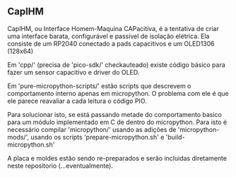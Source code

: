 ## CapIHM
CapIHM, ou Interface Homem-Maquina CAPacitiva, é a tentativa de criar uma interface barata, configurável e passível de isolação elétrica. Ela consiste de um RP2040 conectado a pads capacitivos e um OLED1306 (128x64)

Em 'cpp/' (precisa de 'pico-sdk/' checkauteado) existe código básico para fazer um sensor capacitivo e driver do OLED.

Em 'pure-micropython-scripts/' estão scripts que descrevem o comportamento interno apenas em micropython. O problema com ele é que ele parece reavaliar a cada leitura o código PIO.

Para solucionar isto, se está passando metade do comportamento basico para um módulo implementado em C de dentro do micropython. Para isto é necessário compilar 'micropython/' usando as adições de 'micropython-mods/', usando os scripts 'prepare-micropython.sh' e 'build-micropython.sh'

A placa e moldes estão sendo re-preparados e serão incluidas diretamente neste repositorio (...eventualmente).